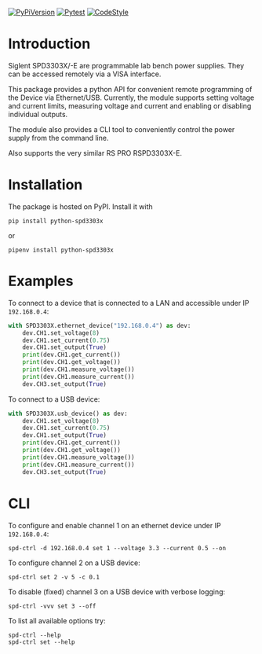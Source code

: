 [![PyPiVersion](https://img.shields.io/pypi/v/spd3303x.svg)](https://pypi.org/project/spd3303x)
[![Pytest](https://github.com/geissdoerfer/python-spd3303x/actions/workflows/python-tests.yml/badge.svg)](https://github.com/geissdoerfer/python-spd3303x/actions/workflows/python-tests.yml)
[![CodeStyle](https://img.shields.io/badge/code%20style-black-000000.svg)](https://github.com/psf/black)


# Introduction

Siglent SPD3303X/-E are programmable lab bench power supplies.
They can be accessed remotely via a VISA interface.

This package provides a python API for convenient remote programming of the Device via Ethernet/USB.
Currently, the module supports setting voltage and current limits, measuring voltage and current and enabling or disabling individual outputs.

The module also provides a CLI tool to conveniently control the power supply from the command line.

Also supports the very similar RS PRO RSPD3303X-E.

# Installation

The package is hosted on PyPI. Install it with

```
pip install python-spd3303x
```

or

```
pipenv install python-spd3303x
```

# Examples

To connect to a device that is connected to a LAN and accessible under IP `192.168.0.4`:

```python
with SPD3303X.ethernet_device("192.168.0.4") as dev:
    dev.CH1.set_voltage(8)
    dev.CH1.set_current(0.75)
    dev.CH1.set_output(True)
    print(dev.CH1.get_current())
    print(dev.CH1.get_voltage())
    print(dev.CH1.measure_voltage())
    print(dev.CH1.measure_current())
    dev.CH3.set_output(True)
```

To connect to a USB device:

```python
with SPD3303X.usb_device() as dev:
    dev.CH1.set_voltage(8)
    dev.CH1.set_current(0.75)
    dev.CH1.set_output(True)
    print(dev.CH1.get_current())
    print(dev.CH1.get_voltage())
    print(dev.CH1.measure_voltage())
    print(dev.CH1.measure_current())
    dev.CH3.set_output(True)
```

# CLI

To configure and enable channel 1 on an ethernet device under IP `192.168.0.4`:

```
spd-ctrl -d 192.168.0.4 set 1 --voltage 3.3 --current 0.5 --on
```

To configure channel 2 on a USB device:

```
spd-ctrl set 2 -v 5 -c 0.1
```

To disable (fixed) channel 3 on a USB device with verbose logging:

```
spd-ctrl -vvv set 3 --off
```

To list all available options try:

```
spd-ctrl --help
spd-ctrl set --help
```

